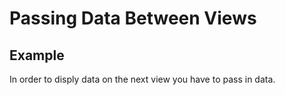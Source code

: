 # Passing Data Between Views

## Example
In order to disply data on the next view you have to pass in data. 
